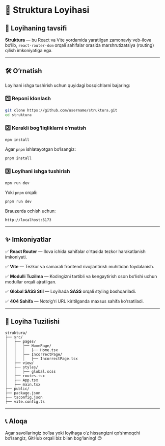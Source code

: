 # 🚀 Struktura Loyihasi

## 📌 Loyihaning tavsifi

**Struktura** — bu React va Vite yordamida yaratilgan zamonaviy veb-ilova bo‘lib, `react-router-dom` orqali sahifalar orasida marshrutizatsiya (routing) qilish imkoniyatiga ega.

---

## 🛠 O‘rnatish

Loyihani ishga tushirish uchun quyidagi bosqichlarni bajaring:

### 1️⃣ Reponi klonlash
```sh
git clone https://github.com/username/struktura.git
cd struktura
```

### 2️⃣ Kerakli bog‘liqliklarni o‘rnatish
```sh
npm install
```

Agar `pnpm` ishlatayotgan bo‘lsangiz:
```sh
pnpm install
```

### 3️⃣ Loyihani ishga tushirish
```sh
npm run dev
```

Yoki `pnpm` orqali:
```sh
pnpm run dev
```

Brauzerda ochish uchun:
```
http://localhost:5173
```

---

## ✨ Imkoniyatlar

✅ **React Router** — Ilova ichida sahifalar o‘rtasida tezkor harakatlanish imkoniyati.

✅ **Vite** — Tezkor va samarali frontend rivojlantirish muhitidan foydalanish.

✅ **Modulli Tuzilma** — Kodingizni tartibli va kengaytirish oson bo‘lishi uchun modullar orqali ajratilgan.

✅ **Global SASS Stil** — Loyihada **SASS** orqali styling boshqariladi.

✅ **404 Sahifa** — Noto‘g‘ri URL kiritilganda maxsus sahifa ko‘rsatiladi.

---

## 📂 Loyiha Tuzilishi
```
struktura/
├── src/
│   ├── pages/
│   │   ├── HomePage/
│   │   │   ├── Home.tsx
│   │   ├── IncorrectPage/
│   │   │   ├── IncorrectPage.tsx
│   ├── view/
│   ├── styles/
│   │   ├── global.scss
│   ├── routes.tsx
│   ├── App.tsx
│   ├── main.tsx
├── public/
├── package.json
├── tsconfig.json
├── vite.config.ts
```

---

## 📞 Aloqa
Agar savollaringiz bo‘lsa yoki loyihaga o‘z hissangizni qo‘shmoqchi bo‘lsangiz, GitHub orqali biz bilan bog‘laning! 😊

